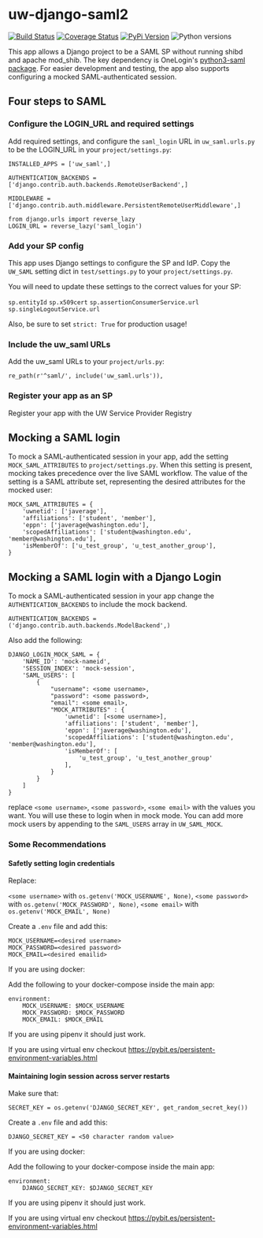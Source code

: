 # uw-django-saml2

[![Build Status](https://github.com/uw-it-aca/uw-django-saml2/workflows/tests/badge.svg?branch=main)](https://github.com/uw-it-aca/uw-django-saml2/actions)
[![Coverage Status](https://coveralls.io/repos/github/uw-it-aca/uw-django-saml2/badge.svg?branch=main)](https://coveralls.io/github/uw-it-aca/uw-django-saml2?branch=main)
[![PyPi Version](https://img.shields.io/pypi/v/uw-django-saml2.svg)](https://pypi.python.org/pypi/uw-django-saml2)
![Python versions](https://img.shields.io/pypi/pyversions/uw-django-saml2.svg)


This app allows a Django project to be a SAML SP without running shibd and
apache mod_shib. The key dependency is OneLogin's [python3-saml package](https://github.com/onelogin/python3-saml).
For easier development and testing, the app also supports configuring a mocked
SAML-authenticated session.

## Four steps to SAML

### Configure the LOGIN_URL and required settings

Add required settings, and configure the `saml_login` URL in `uw_saml.urls.py` to be the LOGIN_URL in your
`project/settings.py`:

```
INSTALLED_APPS = ['uw_saml',]

AUTHENTICATION_BACKENDS = ['django.contrib.auth.backends.RemoteUserBackend',]

MIDDLEWARE = ['django.contrib.auth.middleware.PersistentRemoteUserMiddleware',]

from django.urls import reverse_lazy
LOGIN_URL = reverse_lazy('saml_login')
```

### Add your SP config

This app uses Django settings to configure the SP and IdP. Copy the `UW_SAML`
setting dict in `test/settings.py` to your `project/settings.py`.

You will need to update these settings to the correct values for your SP:

`sp.entityId`
`sp.x509cert`
`sp.assertionConsumerService.url`
`sp.singleLogoutService.url`

Also, be sure to set `strict: True` for production usage!

### Include the uw_saml URLs

Add the uw_saml URLs to your `project/urls.py`:

```
re_path(r'^saml/', include('uw_saml.urls')),
```

### Register your app as an SP

Register your app with the UW Service Provider Registry

## Mocking a SAML login

To mock a SAML-authenticated session in your app, add the setting
`MOCK_SAML_ATTRIBUTES` to `project/settings.py`.  When this setting is
present, mocking takes precedence over the live SAML workflow.
The value of the setting is a SAML attribute set, representing the
desired attributes for the mocked user:

```
MOCK_SAML_ATTRIBUTES = {
    'uwnetid': ['javerage'],
    'affiliations': ['student', 'member'],
    'eppn': ['javerage@washington.edu'],
    'scopedAffiliations': ['student@washington.edu', 'member@washington.edu'],
    'isMemberOf': ['u_test_group', 'u_test_another_group'],
}
```

## Mocking a SAML login with a Django Login

To mock a SAML-authenticated session in your app change the
`AUTHENTICATION_BACKENDS` to include the mock backend.

```
AUTHENTICATION_BACKENDS = ('django.contrib.auth.backends.ModelBackend',)
```

Also add the following:

```
DJANGO_LOGIN_MOCK_SAML = {
    'NAME_ID': 'mock-nameid',
    'SESSION_INDEX': 'mock-session',
    'SAML_USERS': [
        {
            "username": <some username>,
            "password": <some password>,
            "email": <some email>,
            "MOCK_ATTRIBUTES" : {
                'uwnetid': [<some username>],
                'affiliations': ['student', 'member'],
                'eppn': ['javerage@washington.edu'],
                'scopedAffiliations': ['student@washington.edu', 'member@washington.edu'],
                'isMemberOf': [
                    'u_test_group', 'u_test_another_group'
                ],
            }
        }
    ]
}
```

replace `<some username>`, `<some password>`, `<some email>` with the values you want.
You will use these to login when in mock mode. You can add more mock users by appending
to the `SAML_USERS` array in `UW_SAML_MOCK`.

### Some Recommendations

#### Safetly setting login credentials

Replace:

`<some username>` with `os.getenv('MOCK_USERNAME', None)`,
`<some password>` with `os.getenv('MOCK_PASSWORD', None)`,
`<some email>` with `os.getenv('MOCK_EMAIL', None)`

Create a `.env` file and add this:

```
MOCK_USERNAME=<desired username>
MOCK_PASSWORD=<desired password>
MOCK_EMAIL=<desired emailid>
```

If you are using docker:

Add the following to your docker-compose inside the main app:

```
environment:
    MOCK_USERNAME: $MOCK_USERNAME
    MOCK_PASSWORD: $MOCK_PASSWORD
    MOCK_EMAIL: $MOCK_EMAIL
```

If you are using pipenv it should just work.

If you are using virtual env checkout https://pybit.es/persistent-environment-variables.html

#### Maintaining login session across server restarts

Make sure that:

`SECRET_KEY = os.getenv('DJANGO_SECRET_KEY', get_random_secret_key())`

Create a `.env` file and add this:

```
DJANGO_SECRET_KEY = <50 character random value>
```

If you are using docker:

Add the following to your docker-compose inside the main app:

```
environment:
    DJANGO_SECRET_KEY: $DJANGO_SECRET_KEY
```

If you are using pipenv it should just work.

If you are using virtual env checkout https://pybit.es/persistent-environment-variables.html
